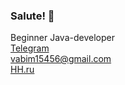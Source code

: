 ### Salute! 👋
Beginner Java-developer
<br />
[Telegram](https://t.me/VADIMKVLT)
<br />
[vabim15456@gmail.com](vabim15456@gmail.com)
<br />
[HH.ru](https://samara.hh.ru/resume/dcbfc81aff0b60f3040039ed1f41596a573236)
